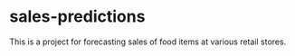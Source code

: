 # sales-predictions
This is a project for forecasting sales of food items at various retail stores. 
